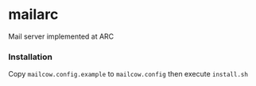 # mailarc
Mail server implemented at ARC
### Installation
Copy `mailcow.config.example` to `mailcow.config` then execute `install.sh`